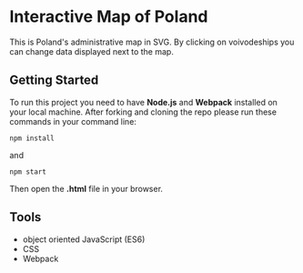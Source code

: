 # Interactive Map of Poland 

This is Poland's administrative map in SVG. By clicking on voivodeships you can change data displayed next to the map. 



## Getting Started

To run this project you need to have **Node.js** and **Webpack** installed on your local machine. After forking and cloning the repo please run these commands in your command line:

```
npm install
```

and

```
npm start
```

Then open the **.html** file in your browser.



## Tools

- object oriented JavaScript (ES6)
- CSS
- Webpack





